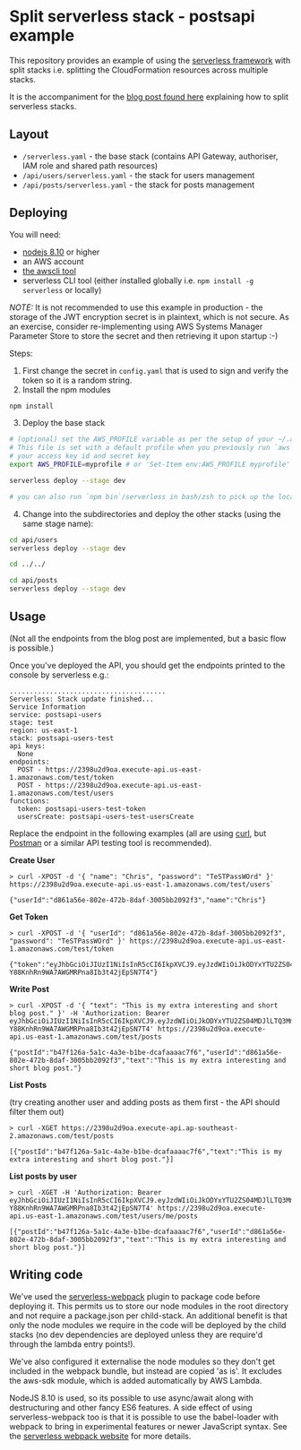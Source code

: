 # Split serverless stack - postsapi example

This repository provides an example of using the [serverless framework](https://serverless.com) with split stacks
i.e. splitting the CloudFormation resources across multiple stacks.

It is the accompaniment for the [blog post found here](https://www.gorillastack.com/news/splitting-your-serverless-framework-api-on-aws) explaining how to split serverless stacks.

## Layout

 - `/serverless.yaml` - the base stack (contains API Gateway, authoriser, IAM role and shared path resources)
 - `/api/users/serverless.yaml` - the stack for users management
 - `/api/posts/serverless.yaml` - the stack for posts management

## Deploying

You will need:
 - [nodejs 8.10](https://nodejs.org) or higher
 - an AWS account
 - [the awscli tool](https://aws.amazon.com/cli/)
 - serverless CLI tool (either installed globally i.e. `npm install -g serverless` or locally)

_NOTE:_ It is not recommended to use this example in production - the storage of the JWT encryption secret is
in plaintext, which is not secure. As an exercise, consider re-implementing using AWS Systems Manager Parameter Store to store the secret and then retrieving it upon startup :-)

Steps:
1. First change the secret in `config.yaml` that is used to sign and verify the token so it is a random string.
2. Install the npm modules

```bash
npm install
```

3. Deploy the base stack

```bash
# (optional) set the AWS_PROFILE variable as per the setup of your ~/.aws/credentials file. 
# This file is set with a default profile when you previously run `aws configure` and specified 
# your access key id and secret key
export AWS_PROFILE=myprofile # or 'Set-Item env:AWS_PROFILE myprofile' in Powershell

serverless deploy --stage dev

# you can also run `npm bin`/serverless in bash/zsh to pick up the locally installed copy
```

4. Change into the subdirectories and deploy the other stacks (using the same
   stage name):

```bash
cd api/users
serverless deploy --stage dev

cd ../../

cd api/posts
serverless deploy --stage dev
```

## Usage

(Not all the endpoints from the blog post are implemented, but a basic flow is possible.)

Once you've deployed the API, you should get the endpoints printed to the console by serverless e.g.:

```
.......................................
Serverless: Stack update finished...
Service Information
service: postsapi-users
stage: test
region: us-east-1
stack: postsapi-users-test
api keys:
  None
endpoints:
  POST - https://2398u2d9oa.execute-api.us-east-1.amazonaws.com/test/token
  POST - https://2398u2d9oa.execute-api.us-east-1.amazonaws.com/test/users
functions:
  token: postsapi-users-test-token
  usersCreate: postsapi-users-test-usersCreate
```

Replace the endpoint in the following examples (all are using [curl](https://curl.haxx.se/docs/manpage.html), but [Postman](https://www.getpostman.com/) or a similar API testing tool is recommended).

__Create User__

```
> curl -XPOST -d '{ "name": "Chris", "password": "TeSTPassWOrd" }' https://2398u2d9oa.execute-api.us-east-1.amazonaws.com/test/users`

{"userId":"d861a56e-802e-472b-8daf-3005bb2092f3","name":"Chris"}
```

__Get Token__

```
> curl -XPOST -d '{ "userId": "d861a56e-802e-472b-8daf-3005bb2092f3", "password": "TeSTPassWOrd" }' https://2398u2d9oa.execute-api.us-east-1.amazonaws.com/test/token

{"token":"eyJhbGciOiJIUzI1NiIsInR5cCI6IkpXVCJ9.eyJzdWIiOiJkODYxYTU2ZS04MDJlLTQ3MmItOGRhZi0zMDA1YmIyMDkyZjMiLCJpYXQiOjE1MzYyMTg3ODAsImV4cCI6MTUzNjgyMzU4MH0.j7exIrL-Y88KnhRn9WA7AWGMRPna8Ib3t42jEpSN7T4"}
```

__Write Post__

```
> curl -XPOST -d '{ "text": "This is my extra interesting and short blog post." }' -H 'Authorization: Bearer eyJhbGciOiJIUzI1NiIsInR5cCI6IkpXVCJ9.eyJzdWIiOiJkODYxYTU2ZS04MDJlLTQ3MmItOGRhZi0zMDA1YmIyMDkyZjMiLCJpYXQiOjE1MzYyMTg3ODAsImV4cCI6MTUzNjgyMzU4MH0.j7exIrL-Y88KnhRn9WA7AWGMRPna8Ib3t42jEpSN7T4' https://2398u2d9oa.execute-api.us-east-1.amazonaws.com/test/posts

{"postId":"b47f126a-5a1c-4a3e-b1be-dcafaaaac7f6","userId":"d861a56e-802e-472b-8daf-3005bb2092f3","text":"This is my extra interesting and short blog post."}
```

__List Posts__

(try creating another user and adding posts as them first - the API should
filter them out)

```
> curl -XGET https://2398u2d9oa.execute-api.ap-southeast-2.amazonaws.com/test/posts

[{"postId":"b47f126a-5a1c-4a3e-b1be-dcafaaaac7f6","text":"This is my extra interesting and short blog post."}]
```

__List posts by user__

```
> curl -XGET -H 'Authorization: Bearer eyJhbGciOiJIUzI1NiIsInR5cCI6IkpXVCJ9.eyJzdWIiOiJkODYxYTU2ZS04MDJlLTQ3MmItOGRhZi0zMDA1YmIyMDkyZjMiLCJpYXQiOjE1MzYyMTg3ODAsImV4cCI6MTUzNjgyMzU4MH0.j7exIrL-Y88KnhRn9WA7AWGMRPna8Ib3t42jEpSN7T4' https://2398u2d9oa.execute-api.us-east-1.amazonaws.com/test/users/me/posts

[{"postId":"b47f126a-5a1c-4a3e-b1be-dcafaaaac7f6","userId":"d861a56e-802e-472b-8daf-3005bb2092f3","text":"This is my extra interesting and short blog post."}]
```

## Writing code

We've used the [serverless-webpack](https://github.com/serverless-heaven/serverless-webpack) plugin to package code 
before deploying it. This permits us to store our node modules in the root directory and not require a package.json
per child-stack. An additional benefit is that only the node modules we require in the code will 
be deployed by the child stacks (no dev dependencies are deployed unless they are require'd through the lambda
entry points!).

We've also configured it externalise the node modules so they don't get
included in the webpack bundle, but instead are copied 'as is'. It
excludes the aws-sdk module, which is added automatically by AWS Lambda.

NodeJS 8.10 is used, so its possible to use async/await along with destructuring and other fancy ES6 features. A side effect of using serverless-webpack too is that it is possible to use the babel-loader with webpack to bring in experimental features
or newer JavaScript syntax. See the [serverless webpack website](https://github.com/serverless-heaven/serverless-webpack)
for more details.

